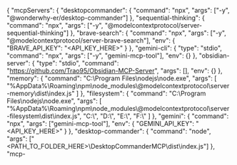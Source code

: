 {
  "mcpServers": {
    "desktopcommander": {
      "command": "npx",
      "args": ["-y", "@wonderwhy-er/desktop-commander"]
    },
    "sequential-thinking": {
      "command": "npx", 
      "args": ["-y", "@modelcontextprotocol/server-sequential-thinking"]
    },
    "brave-search": {
      "command": "npx",
      "args": ["-y", "@modelcontextprotocol/server-brave-search"],
      "env": {
        "BRAVE_API_KEY": "<API_KEY_HERE>"
      }
    },
    "gemini-cli": {
      "type": "stdio",
      "command": "npx",
      "args": ["-y", "gemini-mcp-tool"],
      "env": {}
    },
    "obsidian-server": {
      "type": "stdio", 
      "command": "https://github.com/Trao95/Obsidian-MCP-Server",
      "args": [],
      "env": {}
    },
    "memory": {
      "command": "C:\\Program Files\\nodejs\\node.exe",
      "args": [
        "%AppData%\\Roaming\\npm\\node_modules\\@modelcontextprotocol\\server-memory\\dist\\index.js"
      ]
    },
    "filesystem": {
      "command": "C:\\Program Files\\nodejs\\node.exe", 
      "args": [
        "%AppData%\\Roaming\\npm\\node_modules\\@modelcontextprotocol\\server-filesystem\\dist\\index.js",
        "C:\\",
        "D:\\", 
        "E:\\",
        "F:\\"
      ]
    },
    "gemini": {
      "command": "npx",
      "args": ["gemini-mcp-tool"],
      "env": {
        "GEMINI_API_KEY": "<API_KEY_HERE>"
      }
    },
    "desktop-commander": {
      "command": "node",
      "args": ["<PATH_TO_FOLDER_HERE>\\DesktopCommanderMCP\\dist\\index.js"]
    },
    "mcp-
